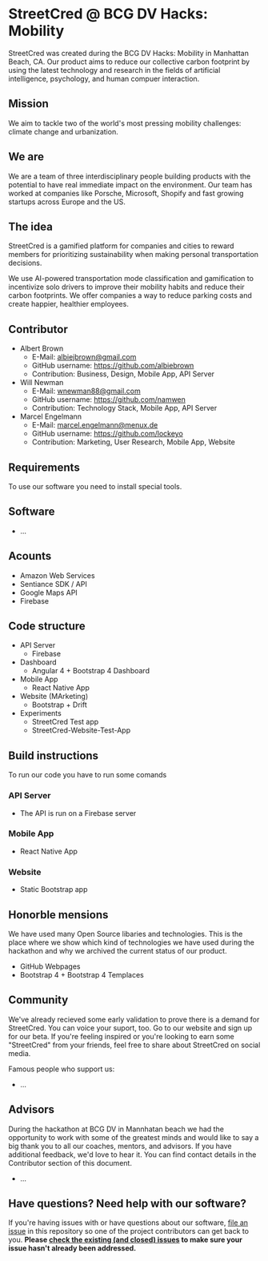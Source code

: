 # StreetCred @ BCG DV Hacks: Mobility

StreetCred was created during the BCG DV Hacks: Mobility in Manhattan Beach, CA. Our product aims to reduce our collective carbon footprint by using the latest technology and research in the fields of artificial intelligence, psychology, and human compuer interaction.

## Mission

We aim to tackle two of the world's most pressing mobility challenges: climate change and urbanization.

## We are

We are a team of three interdisciplinary people building products with the potential to have real immediate impact on the environment. Our team has worked at companies like Porsche, Microsoft, Shopify and fast growing startups across Europe and the US.

## The idea

StreetCred is a gamified platform for companies and cities to reward members for prioritizing sustainability when making personal transportation decisions.

We use AI-powered transportation mode classification and gamification to incentivize solo drivers to improve their mobility habits and reduce their carbon footprints. We offer companies a way to reduce parking costs and create happier, healthier employees.

## Contributor

* Albert Brown
	* E-Mail: albiejbrown@gmail.com
	* GitHub username: https://github.com/albiebrown
	* Contribution: Business, Design, Mobile App, API Server
* Will Newman
	* E-Mail: wnewman88@gmail.com
	* GitHub username: https://github.com/namwen
	* Contribution: Technology Stack, Mobile App, API Server
* Marcel Engelmann
	* E-Mail: marcel.engelmann@menux.de
	* GitHub username: https://github.com/lockeyo
	* Contribution: Marketing, User Research, Mobile App, Website

## Requirements

To use our software you need to install special tools.

## Software

* ...

## Acounts

* Amazon Web Services
* Sentiance SDK / API
* Google Maps API
* Firebase

## Code structure

* API Server
	* Firebase
* Dashboard
	* Angular 4 + Bootstrap 4 Dashboard
* Mobile App
	* React Native App
* Website (MArketing)
  	* Bootstrap + Drift
* Experiments
  	* StreetCred Test app
  	* StreetCred-Website-Test-App


## Build instructions

To run our code you have to run some comands

### API Server

* The API is run on a Firebase server

### Mobile App

* React Native App

### Website

* Static Bootstrap app

## Honorble mensions

We have used many Open Source libaries and technologies. This is the place where we show which kind of technologies we have used during the hackathon and why we archived the current status of our product.

* GitHub Webpages
* Bootstrap 4 + Bootstrap 4 Templaces

## Community

We've already recieved some early validation to prove there is a demand for StreetCred. You can voice your suport, too. Go to our website and sign up for our beta. If you're feeling inspired or you're looking to earn some "StreetCred" from your friends, feel free to share about StreetCred on social media.

Famous people who support us:

* ...

## Advisors

During the hackathon at BCG DV in Mannhatan beach we had the opportunity to work with some of the greatest minds and would like to say a big thank you to all our coaches, mentors, and advisors. If you have additional feedback, we'd love to hear it. You can find contact details in the Contributor section of this document.

* ...

## Have questions? Need help with our software?

If you're having issues with or have questions about our software, [file an issue](https://github.com/lockeyo/Road-Genius/issues) in this repository so one of the project contributors can get back to you. **Please [check the existing (and closed) issues](https://github.com/lockeyo/Road-Genius/issues?q=is%3Aissue) to make sure your issue hasn't already been addressed.**
